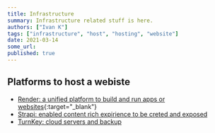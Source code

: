 ```yaml
---
title: Infrastructure
summary: Infrastructure related stuff is here.
authors: ["Ivan K"]
tags: ["infrastructure", "host", "hosting", "website"]
date: 2021-03-14
some_url:
published: true
---
```


## Platforms to host a webiste

- [Render: a unified platform to build and run apps or websites](https://render.com){:target="_blank"}
- [Strapi: enabled content rich expirience to be creted and exposed](https://strapi.io)
- [TurnKey: cloud servers and backup](https://hub.turnkeylinux.org)
